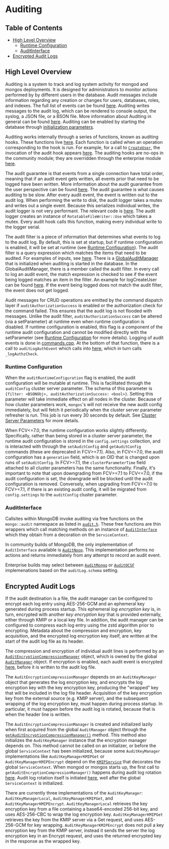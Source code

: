 # Auditing

## Table of Contents

- [High Level Overview](#high-level-overview)
  - [Runtime Configuration](#runtime-configuration)
  - [AuditInterface](#auditinterface)
- [Encrypted Audit Logs](#encrypted-audit-logs)

## High Level Overview

Auditing is a system to track and log system activity for mongod and mongos deployments. It is
designed for administrators to monitor actions performed by by different users in the database.
Audit messages include information regarding any creation or changes for users, databases, roles,
and indexes. The full list of events can be found
[here](https://docs.mongodb.com/manual/reference/audit-message/#audit-action-details-results).
Auditing writes messages to the audit log, which can be rendered to console output, the syslog, a
JSON file, or a BSON file. More information about Auditing in general can be found
[here](https://docs.mongodb.com/manual/core/auditing/). Auditing can be enabled by starting the
database through [initialization
parameters](https://docs.mongodb.com/manual/tutorial/configure-auditing/#enable-and-configure-audit-output).

Auditing works internally through a series of functions, known as auditing hooks. These functions
live [here](https://github.com/mongodb/mongo/blob/r4.4.0/src/mongo/db/audit.cpp). Each function is
called when an operation corresponding to the hook is run. For example, for a call to
[`CreateUser`](https://github.com/mongodb/mongo/blob/r4.4.0/src/mongo/db/commands/user_management_commands.cpp#L765),
the invocation of the audit hook appears
[here](https://github.com/mongodb/mongo/blob/r4.4.0/src/mongo/db/commands/user_management_commands.cpp#L869-L874).
The auditing hooks are no-ops in the community module; they are overridden through the enterprise
module
[here](https://github.com/10gen/mongo-enterprise-modules/tree/r4.4.0/src/audit/audit_user_management.cpp).

The audit guarantee is that events from a single connection have total order, meaning that if an
audit event gets written, all events prior that need to be logged have been written. More
information about the audit guarantee from the user perspective can be found
[here](https://docs.mongodb.com/manual/core/auditing/#audit-guarantee). The audit guarantee is what
causes auditing to be slow. After every audit event, the event is written out to the audit log. When
performing the write to disk, the audit logger takes a mutex and writes out a single event. Because
this serializes individual writes, the audit logger is not very performant. The relevant code is
[here](https://github.com/10gen/mongo-enterprise-modules/tree/r4.4.0/src/audit/audit_log.cpp#L91-107).
The audit logger creates an instance of `RotatableFileWriter::Use` which takes a mutex. Every audit
hook calls this function, making every individual write to the logger serial.

The audit filter is a piece of information that determines what events to log to the audit log. By
default, this is set at startup, but if runtime configuration is enabled, it will be set at runtime
(see [Runtime Configuration](#runtime-configuration)). The audit filter is a query expression which
matches the items that need to be audited. For examples of inputs, see
[here](https://docs.mongodb.com/manual/tutorial/configure-audit-filters/#examples). There is a
[GlobalAuditManager](https://github.com/10gen/mongo-enterprise-modules/tree/r4.4.0/src/audit/audit_manager_global.cpp#L18-L20)
that is initialized when auditing is started in the database. In the GlobalAuditManager, there is a
member called the audit filter. In every call to log an audit event, the match expression is checked
to see if the event being logged matches an item in the filter. An example for logCreateUser can be
found
[here](https://github.com/10gen/mongo-enterprise-modules/tree/r4.4.0/src/audit/audit_user_management.cpp#L164-L172).
If the event being logged does not match the audit filter, the event does not get logged.

Audit messages for CRUD operations are emitted by the command dispatch layer if
`auditAuthorizationSuccess` is enabled or the authorization check for the command failed. This
ensures that the audit log is not flooded with messages. Unlike the audit filter,
`auditAuthorizationSuccess` can be altered (via a setParameter) at runtime even when runtime
configuration is disabled. If runtime configuration is enabled, this flag is a component of the
runtime audit configuration and cannot be modified directly with the setParameter (see
[Runtime Configuration](#runtime-configuration) for more details). Logging of audit events is done
in
[commands.cpp](https://github.com/mongodb/mongo/blob/r4.4.0/src/mongo/db/commands.cpp#L747-L778). At
the bottom of that function, there is a call to `auditLogAuthEvent` which calls into
[here](https://github.com/10gen/mongo-enterprise-modules/tree/r4.4.0/src/audit/audit_authz_check.cpp#L96-L129),
which in turn calls `_logAuthzCheck`.

### Runtime Configuration

When the `auditRuntimeConfiguration` flag is enabled, the audit configuration will be mutable at
runtime. This is facilitated through the `auditConfig` cluster server parameter. The schema of this
parameter is `{filter: <BSONObj>, auditAuthorizationSuccess: <bool>}`. Setting this parameter will
take immediate effect on all nodes in the cluster. Because of how cluster parameters work,
`mongos`'s will not receive the new audit config immediately, but will fetch it periodically when
the cluster server parameter refresher is run. This job is run every 30 seconds by default. See
[Cluster Server Parameters](https://github.com/mongodb/mongo/blob/master/docs/server-parameters.md#cluster-server-parameters)
for more details.

When FCV<=7.0, the runtime configuration works slightly differently. Specifically, rather than being
stored in a cluster server parameter, the runtime audit configuration is stored in the
`config.settings` collection, and is interacted with through the `setAuditConfig` and
`getAuditConfig` commands (these are deprecated in FCV>=7.1). Also, in FCV<=7.0, the audit
configuration has a `generation` field, which is an OID that is changed upon runs of
`setAuditConfig`. In FCV>=7.1, the `clusterParameterTime` field attached to all cluster parameters
has the same functionality. Finally, it's important to note that upon downgrading from FCV>=7.1 to
FCV<=7.0, if the audit configuration is set, the downgrade will be blocked until the audit
configuration is removed. Conversely, when upgrading from FCV<=7.0 to FCV>=7.1, if there is an
existing audit config, it will be migrated from `config.settings` to the `auditConfig` cluster
parameter.

### AuditInterface

Callsites within MongoDB invoke auditing via free functions on the `mongo::audit` namespace
as listed in [`audit.h`](https://github.com/mongodb/mongo/blob/master/src/mongo/db/audit.h).
These free functions are thin wrappers which call matching methods on an instance
of [`AuditInterface`](https://github.com/mongodb/mongo/blob/master/src/mongo/db/audit_interface.h)
which they obtain from a decoration on the `ServiceContext`.

In community builds of MongoDB, the only implementation of `AuditInterface` available is
[`AuditNoop`](https://github.com/mongodb/mongo/blob/b05c88308318b6ec3f8a383d13e61578c4625549/src/mongo/db/audit_interface.h#L473).
This implementation performs no actions and returns immediately from any attempt to record an audit event.

Enterprise builds may select between
[`AuditMongo`](https://github.com/10gen/mongo/blob/master/src/mongo/db/modules/enterprise/src/audit/mongo/README.md) or
[`AuditOCSF`](https://github.com/10gen/mongo/blob/master/src/mongo/db/modules/enterprise/src/audit/ocsf/README.md)
implemenations based on the `auditLog.schema` setting.

## Encrypted Audit Logs

If the audit destination is a file, the audit manager can be configured to encrypt
each log entry using AES-256-GCM and an ephemeral key generated during process startup. This ephemeral
_log encryption key_ is, in turn, encrypted with another _key encryption key_ that is provided externally,
either through KMIP or a local key file. In addition, the audit manager can be configured to
compress each log entry using the zstd algorithm prior to encrypting. Metadata about the compression
and encryption, key acquisition, and the encrypted log encryption key itself, are written at the start
of the audit log file as its header.

The compression and encryption of individual audit lines is performed by an
[`AuditEncryptionCompressionManager`](https://github.com/10gen/mongo-enterprise-modules/blob/afa9120b0f3e2cf54e08301ef7c9e9ddbeb2e36a/src/audit/audit_enc_comp_manager.h)
object, which is owned by the global
[`AuditManager`](https://github.com/10gen/mongo-enterprise-modules/blob/afa9120b0f3e2cf54e08301ef7c9e9ddbeb2e36a/src/audit/audit_manager.h#L195-L196)
object. If encryption is enabled, each audit event is encrypted
[here](https://github.com/10gen/mongo-enterprise-modules/blob/afa9120b0f3e2cf54e08301ef7c9e9ddbeb2e36a/src/audit/audit_log.cpp#L153-L172),
before it is written to the audit log file.

The `AuditEncryptionCompressionManager` depends on an `AuditKeyManager` object that generates the
log encryption key, and encrypts the log encryption key with the key encryption key, producing the
"wrapped" key that will be included in the log file header. Acquisition of the key encryption key
from the external source (e.g. KMIP server), and the subsequent wrapping of the log encryption key,
must happen during process startup. In particular, it must happen before the audit log is rotated,
because that is when the header line is written.

The `AuditEncryptionCompressionManager` is created and initialized lazily when first acquired from
the global `AuditManager` object through the
[`getAuditEncryptionCompressionManager()`](https://github.com/10gen/mongo-enterprise-modules/blob/afa9120b0f3e2cf54e08301ef7c9e9ddbeb2e36a/src/audit/audit_manager.cpp#L263-L288)
method. This method also initializes the `AuditKeyManager` instance that the encryption manager
depends on. This method cannot be called on an initializer, or before the global `ServiceContext`
has been initialized, because some `AuditKeyManager` implementations like `AuditKeyManagerKMIPGet`
or `AuditKeyManagerKMIPEncrypt` depend on the
[`KMIPService`](https://github.com/10gen/mongo-enterprise-modules/blob/afa9120b0f3e2cf54e08301ef7c9e9ddbeb2e36a/src/kmip/kmip_service.cpp#L33)
that decorates the global `ServiceContext`. When mongod or mongos starts up, the first call to
`getAuditEncryptionCompressionManager()` happens during audit log rotation
[here](https://github.com/10gen/mongo-enterprise-modules/blob/afa9120b0f3e2cf54e08301ef7c9e9ddbeb2e36a/src/audit/audit_log.cpp#L72).
Audit log rotation itself is initiated
[here](https://github.com/mongodb/mongo/blob/36468ab03f8a27498ce54862aadf5cc17957159a/src/mongo/db/mongod_main.cpp#L1472),
well after the global `ServiceContext` is initialized.

There are currently three implementations of the `AuditKeyManager`: `AuditKeyManagerLocal`,
`AuditKeyManagerKMIPGet`, and `AuditKeyManagerKMIPEncrypt`. `AuditKeyManagerLocal` retrieves the
key encryption key from a file containing a base64-encoded 256-bit key, and uses AES-256-CBC to
wrap the log encryption key. `AuditKeyManagerKMIPGet` retrieves the key from the KMIP server via
a Get request, and uses AES-256-GCM for key wrapping. `AuditKeyManagerKMIPEncrypt` does not pull
a key encryption key from the KMIP server, instead it sends the server the log encryption key in
an Encrypt request, and uses the returned encrypted key in the response as the wrapped key.
